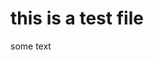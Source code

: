 <!--
 * @Author: Tricia Peng
 * @Date: 2021-02-02 16:11:17
 * @LastEditTime: 2021-02-02 16:11:33
 * @FilePath: /pre-ada/demo-repo2/README.md
-->
# this is a test file

some text